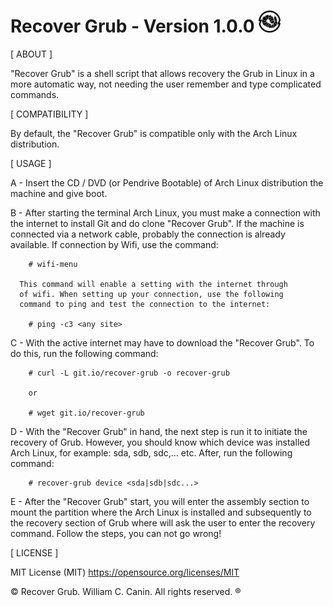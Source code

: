 # Recover Grub - Version 1.0.0 <img src="https://raw.githubusercontent.com/williamcanin/recover-grub/master/logotype/recover-grub-icon.png" alt="Recover Grub Logotype" width="7%" height="7%"/>



[ ABOUT ]

  "Recover Grub" is a shell script that allows recovery the Grub
  in Linux in a more automatic way, not needing the user
  remember and type complicated commands.


[ COMPATIBILITY ]

  By default, the "Recover Grub" is compatible only with the
  Arch Linux distribution.


[ USAGE ]

  A - Insert the CD / DVD (or Pendrive Bootable) of Arch Linux distribution
      the machine and give boot.

  B - After starting the terminal Arch Linux, you must make a connection
      with the internet to install Git and do clone "Recover Grub".
      If the machine is connected via a network cable, probably
      the connection is already available. If connection by Wifi,
      use the command:

        # wifi-menu

      This command will enable a setting with the internet through
      of wifi. When setting up your connection, use the following
      command to ping and test the connection to the internet:

        # ping -c3 <any site>

  C - With the active internet may have to download the
      "Recover Grub". To do this, run the following command:

        # curl -L git.io/recover-grub -o recover-grub

        or

        # wget git.io/recover-grub

  D - With the "Recover Grub" in hand, the next step is run it to
      initiate the recovery of Grub.
      However, you should know which device was installed Arch Linux,
      for example: sda, sdb, sdc,... etc.
      After, run the following command:

        # recover-grub device <sda|sdb|sdc...>

  E - After the "Recover Grub" start, you will enter the assembly section
      to mount the partition where the Arch Linux is installed and
      subsequently to the recovery section of Grub where will ask the
      user to enter the recovery command.
      Follow the steps, you can not go wrong!


[ LICENSE ]

  MIT License (MIT)
  https://opensource.org/licenses/MIT


 © Recover Grub. William C. Canin. All rights reserved. ®